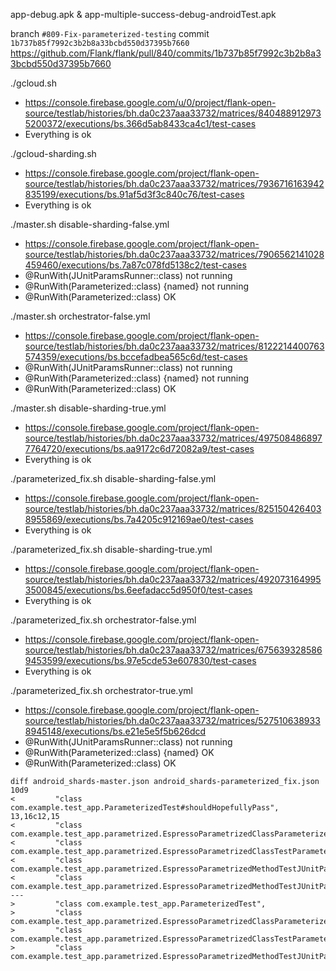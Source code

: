 app-debug.apk & app-multiple-success-debug-androidTest.apk

branch `#809-Fix-parameterized-testing`
commit `1b737b85f7992c3b2b8a33bcbd550d37395b7660`
https://github.com/Flank/flank/pull/840/commits/1b737b85f7992c3b2b8a33bcbd550d37395b7660

./gcloud.sh
- https://console.firebase.google.com/u/0/project/flank-open-source/testlab/histories/bh.da0c237aaa33732/matrices/8404889129735200372/executions/bs.366d5ab8433ca4c1/test-cases
- Everything is ok

./gcloud-sharding.sh
- https://console.firebase.google.com/project/flank-open-source/testlab/histories/bh.da0c237aaa33732/matrices/7936716163942835199/executions/bs.91af5d3f3c840c76/test-cases
- Everything is ok

./master.sh disable-sharding-false.yml
- https://console.firebase.google.com/project/flank-open-source/testlab/histories/bh.da0c237aaa33732/matrices/7906562141028459460/executions/bs.7a87c078fd5138c2/test-cases
- @RunWith(JUnitParamsRunner::class) not running
- @RunWith(Parameterized::class) {named} not running
- @RunWith(Parameterized::class) OK

./master.sh orchestrator-false.yml
- https://console.firebase.google.com/project/flank-open-source/testlab/histories/bh.da0c237aaa33732/matrices/8122214400763574359/executions/bs.bccefadbea565c6d/test-cases
- @RunWith(JUnitParamsRunner::class) not running
- @RunWith(Parameterized::class) {named} not running
- @RunWith(Parameterized::class) OK

./master.sh disable-sharding-true.yml
- https://console.firebase.google.com/project/flank-open-source/testlab/histories/bh.da0c237aaa33732/matrices/4975084868977764720/executions/bs.aa9172c6d72082a9/test-cases
- Everything is ok

./parameterized_fix.sh disable-sharding-false.yml
- https://console.firebase.google.com/project/flank-open-source/testlab/histories/bh.da0c237aaa33732/matrices/8251504264038955869/executions/bs.7a4205c912169ae0/test-cases
- Everything is ok

./parameterized_fix.sh disable-sharding-true.yml
- https://console.firebase.google.com/project/flank-open-source/testlab/histories/bh.da0c237aaa33732/matrices/4920731649953500845/executions/bs.6eefadacc5d950f0/test-cases
- Everything is ok

./parameterized_fix.sh orchestrator-false.yml
- https://console.firebase.google.com/project/flank-open-source/testlab/histories/bh.da0c237aaa33732/matrices/6756393285869453599/executions/bs.97e5cde53e607830/test-cases
- Everything is ok

./parameterized_fix.sh orchestrator-true.yml
- https://console.firebase.google.com/project/flank-open-source/testlab/histories/bh.da0c237aaa33732/matrices/5275106389338945148/executions/bs.e21e5e5f5b626dcd
- @RunWith(JUnitParamsRunner::class) not running
- @RunWith(Parameterized::class) {named} OK
- @RunWith(Parameterized::class) OK

```
diff android_shards-master.json android_shards-parameterized_fix.json
10d9
<         "class com.example.test_app.ParameterizedTest#shouldHopefullyPass",
13,16c12,15
<         "class com.example.test_app.parametrized.EspressoParametrizedClassParameterizedNamed#clickRightButton",
<         "class com.example.test_app.parametrized.EspressoParametrizedClassTestParameterized#clickRightButton",
<         "class com.example.test_app.parametrized.EspressoParametrizedMethodTestJUnitParamsRunner#clickRightButtonFromAnnotation",
<         "class com.example.test_app.parametrized.EspressoParametrizedMethodTestJUnitParamsRunner#clickRightButtonFromMethod"
---
>         "class com.example.test_app.ParameterizedTest",
>         "class com.example.test_app.parametrized.EspressoParametrizedClassParameterizedNamed",
>         "class com.example.test_app.parametrized.EspressoParametrizedClassTestParameterized",
>         "class com.example.test_app.parametrized.EspressoParametrizedMethodTestJUnitParamsRunner"
```
